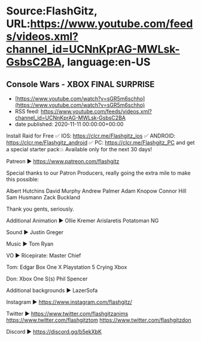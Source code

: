 # Source:FlashGitz, URL:https://www.youtube.com/feeds/videos.xml?channel_id=UCNnKprAG-MWLsk-GsbsC2BA, language:en-US

## Console Wars - XBOX FINAL SURPRISE
 - [https://www.youtube.com/watch?v=sGR5m6schho](https://www.youtube.com/watch?v=sGR5m6schho)
 - RSS feed: https://www.youtube.com/feeds/videos.xml?channel_id=UCNnKprAG-MWLsk-GsbsC2BA
 - date published: 2020-11-11 00:00:00+00:00

Install Raid for Free ✅ IOS: https://clcr.me/Flashgitz_ios ✅ ANDROID: https://clcr.me/Flashgitz_android ✅ PC: https://clcr.me/Flashgitz_PC and get a special starter pack💥 Available only for the next 30 days!

Patreon ►
https://www.patreon.com/flashgitz

Special thanks to our Patron Producers, really going the extra mile to make this possible:

Albert Hutchins
David Murphy
Andrew Palmer
Adam Knopow
Connor Hill
Sam Husmann
Zack Buckland

Thank you gents, seriously.

Additional Animation ► 
Ollie Kremer
Arislaretis
Potatoman NG

Sound ►
Justin Greger

Music ►
Tom Ryan

VO ►
Ricepirate:
Master Chief

Tom:
Edgar Box One X
Playstation 5
Crying Xbox

Don:
Xbox One S(s)
Phil Spencer

Additional backgrounds ►
LazerSofa 

Instagram ►
https://www.instagram.com/flashgitz/

Twitter ►
https://www.twitter.com/flashgitzanims
https://www.twitter.com/flashgitztom
https://www.twitter.com/flashgitzdon

Discord ►
https://discord.gg/b5ekXbK

